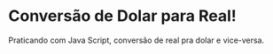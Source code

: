 # Conversão de Dolar para Real!
Praticando com Java Script, conversão de real pra dolar e vice-versa.
